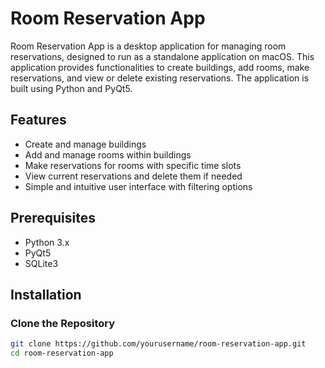 # Room Reservation App

Room Reservation App is a desktop application for managing room reservations, designed to run as a standalone application on macOS. This application provides functionalities to create buildings, add rooms, make reservations, and view or delete existing reservations. The application is built using Python and PyQt5.

## Features

- Create and manage buildings
- Add and manage rooms within buildings
- Make reservations for rooms with specific time slots
- View current reservations and delete them if needed
- Simple and intuitive user interface with filtering options

## Prerequisites

- Python 3.x
- PyQt5
- SQLite3

## Installation

### Clone the Repository

```bash
git clone https://github.com/yourusername/room-reservation-app.git
cd room-reservation-app
